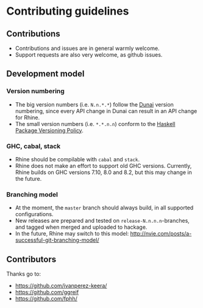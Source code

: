 # Contributing guidelines

## Contributions

* Contributions and issues are in general warmly welcome.
* Support requests are also very welcome, as github issues.

## Development model

### Version numbering

* The big version numbers (i.e. `N.n.*.*`) follow the
  [Dunai](https://github.com/ivanperez-keera/dunai) version numbering,
  since every API change in Dunai can result in an API change for Rhine.
* The small version numbers (i.e. `*.*.n.n`) conform to the
  [Haskell Package Versioning Policy](https://pvp.haskell.org/).

### GHC, cabal, stack

* Rhine should be compilable with `cabal` and `stack`.
* Rhine does not make an effort to support old GHC versions.
  Currently, Rhine builds on GHC versions 7.10, 8.0 and 8.2,
  but this may change in the future.

### Branching model

* At the moment, the `master` branch should always build,
  in all supported configurations.
* New releases are prepared and tested on `release-N.n.n.n`-branches,
  and tagged when merged and uploaded to hackage.
* In the future, Rhine may switch to this model:
  http://nvie.com/posts/a-successful-git-branching-model/

## Contributors

Thanks go to:

* https://github.com/ivanperez-keera/
* https://github.com/ggreif
* https://github.com/fphh/

